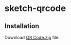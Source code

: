 sketch-qrcode
=============

## Installation

Download [QR Code.zip](https://github.com/turbobabr/sketch-qrcode/raw/master/distr/QR%20Code.zip) file.